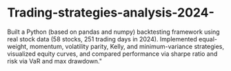 # Trading-strategies-analysis-2024-
Built a Python (based on pandas and numpy) backtesting framework using real stock data (58 stocks, 251 trading days in 2024). Implemented equal-weight, momentum, volatility parity, Kelly, and minimum-variance strategies, visualized equity curves, and compared performance via sharpe ratio and risk via VaR and max drawdown."
